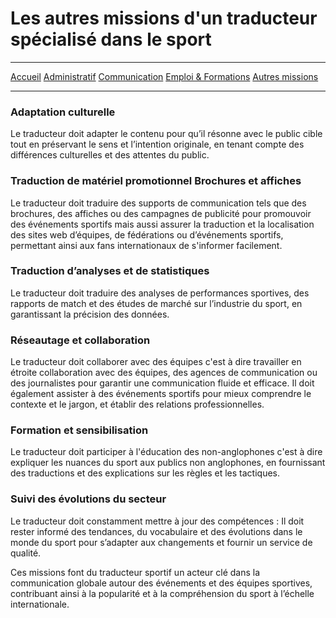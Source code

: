 # Les autres missions d'un traducteur spécialisé dans le sport

***
[Accueil](https://github.com/Aime3329/Aime/blob/main/index.md) [Administratif](https://github.com/Aime3329/Aime/blob/main/administratif.md) [Communication](https://github.com/Aime3329/Aime/blob/main/Communication.md) [Emploi & Formations](https://github.com/Aime3329/Aime/blob/main/Emploi%20et%20formation.md) [Autres missions](https://github.com/Aime3329/Aime/blob/main/autres.md)
***

### Adaptation culturelle 

Le traducteur doit adapter le contenu pour qu’il résonne avec le public cible tout en préservant le sens et l’intention originale, en tenant compte des différences culturelles et des attentes du public.

### Traduction de matériel promotionnel Brochures et affiches 

Le traducteur doit traduire des supports de communication tels que des brochures, des affiches ou des campagnes de publicité pour promouvoir des événements sportifs mais aussi assurer la traduction et la localisation des sites web d’équipes, de fédérations ou d’événements sportifs, permettant ainsi aux fans internationaux de s'informer facilement.

### Traduction d’analyses et de statistiques

Le traducteur doit traduire des analyses de performances sportives, des rapports de match et des études de marché sur l’industrie du sport, en garantissant la précision des données.

### Réseautage et collaboration

Le traducteur doit collaborer avec des équipes c'est à dire travailler en étroite collaboration avec des équipes, des agences de communication ou des journalistes pour garantir une communication fluide et efficace. Il doit également assister à des événements sportifs pour mieux comprendre le contexte et le jargon, et établir des relations professionnelles.
 
 ### Formation et sensibilisation

Le traducteur doit participer à l'éducation des non-anglophones c'est à dire expliquer les nuances du sport aux publics non anglophones, en fournissant des traductions et des explications sur les règles et les tactiques.

### Suivi des évolutions du secteur

Le traducteur doit constamment mettre à jour des compétences : Il doit rester informé des tendances, du vocabulaire et des évolutions dans le monde du sport pour s’adapter aux changements et fournir un service de qualité.

Ces missions font du traducteur sportif un acteur clé dans la communication globale autour des événements et des équipes sportives, contribuant ainsi à la popularité et à la compréhension du sport à l’échelle internationale.
